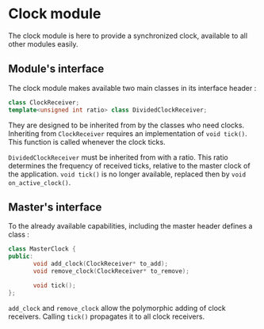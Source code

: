 # Clock module
The clock module is here to provide a synchronized clock, available to all other
modules easily.

## Module's interface
The clock module makes available two main classes in its interface header :

```cpp
class ClockReceiver;
template<unsigned int ratio> class DividedClockReceiver;
```
They are designed to be inherited from by the classes who need clocks.  
Inheriting from `ClockReceiver` requires an implementation of `void tick()`.
This function is called whenever the clock ticks.  


`DividedClockReceiver` must be inherited from with a ratio. This ratio determines
the frequency of received ticks, relative to the master clock of the application.
`void tick()` is no longer available, replaced then by `void on_active_clock()`.

## Master's interface
To the already available capabilities, including the master header defines a class :

```cpp
class MasterClock {
public:
       void add_clock(ClockReceiver* to_add);
       void remove_clock(ClockReceiver* to_remove);

       void tick();
};
```

`add_clock` and `remove_clock` allow the polymorphic adding of clock receivers.
Calling `tick()` propagates it to all clock receivers.
